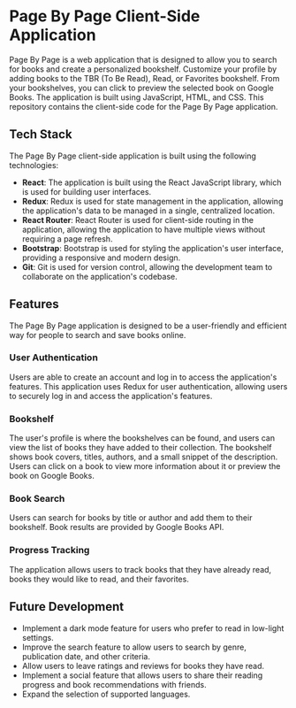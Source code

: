 # Page By Page Client-Side Application

Page By Page is a web application that is designed to allow you to search for books and create a personalized bookshelf. Customize your profile by adding books to the TBR (To Be Read), Read, or Favorites bookshelf. From your bookshelves, you can click to preview the selected book on Google Books. The application is built using JavaScript, HTML, and CSS. This repository contains the client-side code for the Page By Page application.

## Tech Stack

The Page By Page client-side application is built using the following technologies:

- **React**: The application is built using the React JavaScript library, which is used for building user interfaces.
- **Redux**: Redux is used for state management in the application, allowing the application's data to be managed in a single, centralized location.
- **React Router**: React Router is used for client-side routing in the application, allowing the application to have multiple views without requiring a page refresh.
- **Bootstrap**: Bootstrap is used for styling the application's user interface, providing a responsive and modern design.
- **Git**: Git is used for version control, allowing the development team to collaborate on the application's codebase.

<!-- ## Demo

- image will go here to link to live site (https://main.d2sh501brp4jaq.amplifyapp.com/)
- demo video -->

## Features

The Page By Page application is designed to be a user-friendly and efficient way for people to search and save books online.

### User Authentication

Users are able to create an account and log in to access the application's features. This application uses Redux for user authentication, allowing users to securely log in and access the application's features.

### Bookshelf

The user's profile is where the bookshelves can be found, and users can view the list of books they have added to their collection. The bookshelf shows book covers, titles, authors, and a small snippet of the description. Users can click on a book to view more information about it or preview the book on Google Books.

### Book Search

Users can search for books by title or author and add them to their bookshelf. Book results are provided by Google Books API.

### Progress Tracking

The application allows users to track books that they have already read, books they would like to read, and their favorites.

## Future Development

- Implement a dark mode feature for users who prefer to read in low-light settings.
- Improve the search feature to allow users to search by genre, publication date, and other criteria.
- Allow users to leave ratings and reviews for books they have read.
- Implement a social feature that allows users to share their reading progress and book recommendations with friends.
- Expand the selection of supported languages.
<!-- 
## Screenshots

- images will go here -->

